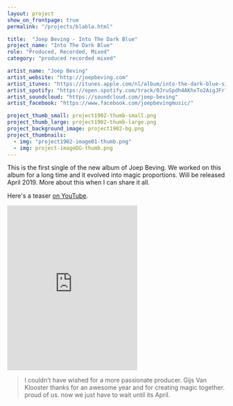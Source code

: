 ```yaml
---
layout: project
show_on_frontpage: true
permalink: "/projects/blabla.html"

title:  "Joep Beving - Into The Dark Blue"
project_name: "Into The Dark Blue"
role: "Produced, Recorded, Mixed"
category: "produced recorded mixed"

artist_name: "Joep Beving"
artist_website: "http://joepbeving.com"
artist_itunes: "https://itunes.apple.com/nl/album/into-the-dark-blue-single/1449231877?l=en"
artist_spotify: "https://open.spotify.com/track/0JruSpdh4AKhxTo2AigJFr?si=SA3WKHAnTaydua_bbG1ptA"
artist_soundcloud: "https://soundcloud.com/joep-beving"
artist_facebook: "https://www.facebook.com/joepbevingmusic/"

project_thumb_small: project1902-thumb-small.png
project_thumb_large: project1902-thumb-large.png
project_background_image: project1902-bg.png
project_thumbnails:
  - img: "project1902-image01-thumb.png"
  - img: project-imageDG-thumb.png
---
```


This is the first single of the new album of Joep Beving. We worked on this album for a long time and it evolved into magic proportions. Will be released April 2019. More about this when I can share it all.

Here's a teaser [on YouTube](https://www.youtube.com/watch?v=TKRBbc4uooM).

<iframe src="https://open.spotify.com/embed/track/0JruSpdh4AKhxTo2AigJFr" width="300" height="380" frameborder="0" allowtransparency="true" allow="encrypted-media"></iframe>

<blockquote>
<p>I couldn’t have wished for a more passionate producer. Gijs Van Klooster thanks for an awesome year and for creating magic together. proud of us. now we just have to wait until its April.</p>
</blockquote>




